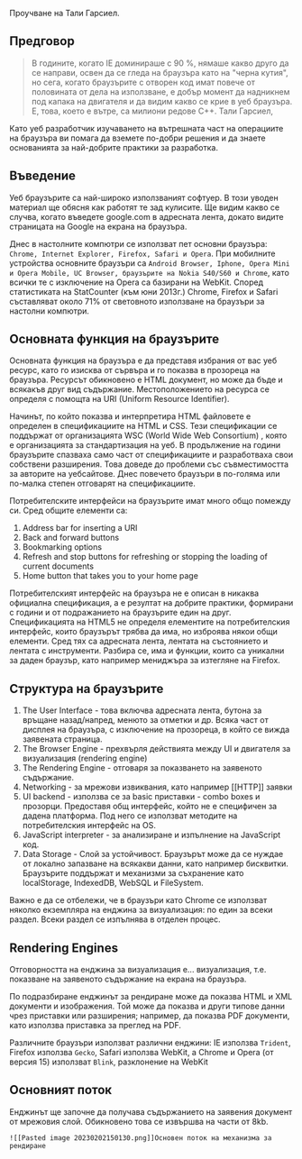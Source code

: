 
Проучване на Тали Гарсиел.

## Предговор

> В годините, когато IE доминираше с 90 %, нямаше какво друго да се направи, освен да се гледа на браузъра като на "черна кутия", но сега, когато браузърите с отворен код имат повече от половината от дела на използване, е добър момент да надникнем под капака на двигателя и да видим какво се крие в уеб браузъра. Е, това, което е вътре, са милиони редове C++.                                 Тали Гарсиел,

Като уеб разработчик изучаването на вътрешната част на операциите на браузъра ви помага да вземете по-добри решения и да знаете основанията за най-добрите практики за разработка. 

## Въведение 


Уеб браузърите са най-широко използваният софтуер. В този уводен материал ще обясня как работят те зад кулисите. Ще видим какво се случва, когато въведете google.com в адресната лента, докато видите страницата на Google на екрана на браузъра.

Днес в настолните компютри се използват пет основни браузъра: `Chrome, Internet Explorer, Firefox, Safari и Opera`. При мобилните устройства основните браузъри са `Android Browser, Iphone, Opera Mini и Opera Mobile, UC Browser, браузърите на Nokia S40/S60 и Chrome`, като всички те с изключение на Opera са базирани на WebKit. Според статистиката на StatCounter (към юни 2013г.) Chrome, Firefox и Safari съставляват около 71% от световното използване на браузъри за настолни компютри. 


## Основната функция на браузърите 

Основната функция на браузъра е да представя избрания от вас уеб ресурс, като го изисква от сървъра и го показва в прозореца на браузъра. Ресурсът обикновено е HTML документ, но може да бъде и всякакъв друг вид съдържание. Местоположението на ресурса се определя с помощта на URI (Uniform Resource Identifier).

Начинът, по който показва и интерпретира HTML файловете е определен в спецификациите на HTML и CSS. Тези спецификации се поддържат от организацията WSC (World Wide Web Consortium) , която е организацията за стандартизация на уеб. В продължение на години браузърите спазваха само част от спецификациите и разработваха свои собствени разширения. Това доведе до проблеми със съвместимостта за авторите на уебсайтове. Днес повечето браузъри в по-голяма или по-малка степен отговарят на спецификациите. 

Потребителските интерфейси на браузърите имат много общо помежду си. Сред общите елементи са:

1.  Address bar for inserting a URI
2.  Back and forward buttons
3.  Bookmarking options
4.  Refresh and stop buttons for refreshing or stopping the loading of current documents
5.  Home button that takes you to your home page

Потребителският интерфейс на браузъра не е описан в никаква официална спецификация, а е резултат на добрите практики, формирани с години и от подражанието  на браузърите един на друг.  Спецификацията на HTML5 не определя елементите на потребителския интерфейс, които браузърът трябва да има, но изброява някои общи елементи. Сред тях са адресната лента, лентата на състоянието и лентата с инструменти. Разбира се, има и функции, които са уникални за даден браузър, като например мениджъра за изтегляне на Firefox.

## Структура на браузърите 

1.  The User Interface -  това включва адресната лента, бутона за връщане назад/напред, менюто за отметки и др. Всяка част от дисплея на браузъра, с изключение на прозореца, в който се вижда заявената страница.  
2. The Browser Engine - прехвърля действията между UI и двигателя за визуализация (rendering engine) 
3. The Rendering Engine - отговаря за показването на заявеното съдържание. 
4. Networking - за мрежови извиквания, като например [[HTTP]] заявки
5. UI backend - използва се за basic приставки - combo boxes и прозорци. Предоставя общ интерфейс, който не е специфичен за дадена платформа. Под него се използват методите на потребителския интерфейс на OS.
6. JavaScript interpreter - за анализиране и изпълнение на JavaScript код.
7. Data Storage - Слой за устойчивост. Браузърът може да се нуждае от локално запазване на всякакви данни, като например бисквитки. Браузърите поддържат и механизми за съхранение като localStorage, IndexedDB, WebSQL и FileSystem.

Важно е да се отбележи, че в браузъри като Chrome се използват няколко екземпляра на енджина за визуализация: по един за всеки раздел. Всеки раздел се изпълнява в отделен процес.

## Rendering Engines

Отговорността на енджина за визуализация е... визуализация, т.е. показване на заявеното съдържание на екрана на браузъра.

По подразбиране енджинът за рендиране може да показва HTML и XML документи и изображения. Той може да показва и други типове данни чрез приставки или разширения; например, да показва PDF документи, като използва приставка за преглед на PDF. 

Различните браузъри използват различни енджини: IE използва `Trident`, Firefox използва `Gecko`, Safari използва WebKit, а Chrome и Opera (от версия 15) използват `Blink`, разклонение на WebKit

## Основният поток 

Енджинът ще започне да получава съдържанието на заявения документ от мрежовия слой. Обикновено това се извършва на части от 8kb. 

	![[Pasted image 20230202150130.png]]Основен поток на механизма за рендиране

